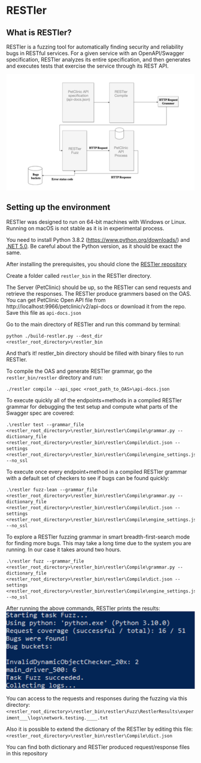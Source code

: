 # RESTler

## What is RESTler?

RESTler is a fuzzing tool for automatically finding security and reliability bugs in RESTful services. For a given service
with an OpenAPI/Swagger specification, RESTler analyzes its entire specification, and then generates and executes tests that exercise the service through its REST API.

![RESTler architecture](./images/RESTler-arch.png)

## Setting up the environment

RESTler was designed to run on 64-bit machines with Windows or Linux. Running on macOS is not stable as it is in experimental process.

You need to install Python 3.8.2 (https://www.python.org/downloads/) and [.NET 5.0](https://dotnet.microsoft.com/download/dotnet-core?utm_source=getdotnetcorecli&utm_medium=referral). Be careful about the Python version, as it should be exact the same.

After installing the prerequisites, you should clone the [RESTler repository](https://github.com/microsoft/restler-fuzzer)

Create a folder called ```restler_bin``` in the RESTler directory.

The Server (PetClinic) should be up, so the RESTler can send requests and retrieve the responses. The RESTler produce grammers based on the OAS. You can get PetClinic Open API file from http://localhost:9966/petclinic/v2/api-docs or download it from the repo.
Save this file as ```api-docs.json```

Go to the main directory of RESTler and run this command by terminal:
```
python ./build-restler.py --dest_dir <restler_root_directory>\restler_bin
```

And that’s it! restler_bin directory should be filled with binary files to run RESTler.

To compile the OAS and generate RESTler grammar, go the ```restler_bin/restler``` directory and run:
```
./restler compile --api_spec <root_path_to_OAS>\api-docs.json
```



To execute quickly all of the endpoints+methods in a compiled RESTler grammar for debugging the test setup and compute what parts of the Swagger spec are covered:
```
.\restler test --grammar_file <restler_root_directory>\restler_bin\restler\Compile\grammar.py --dictionary_file <restler_root_directory>\restler_bin\restler\Compile\dict.json --settings <restler_root_directory>\restler_bin\restler\Compile\engine_settings.json --no_ssl
```


To execute once every endpoint+method in a compiled RESTler grammar with a default set of checkers to see if bugs can be found quickly:
```
.\restler fuzz-lean --grammar_file <restler_root_directory>\restler_bin\restler\Compile\grammar.py --dictionary_file <restler_root_directory>\restler_bin\restler\Compile\dict.json --settings <restler_root_directory>\restler_bin\restler\Compile\engine_settings.json --no_ssl
```


To explore a RESTler fuzzing grammar in smart breadth-first-search mode for finding more bugs. This may take a long time due to the system you are running. In our case it takes around two hours.
```
.\restler fuzz --grammar_file <restler_root_directory>\restler_bin\restler\Compile\grammar.py --dictionary_file <restler_root_directory>\restler_bin\restler\Compile\dict.json --settings <restler_root_directory>\restler_bin\restler\Compile\engine_settings.json --no_ssl
```

After running the above commands, RESTler prints the results:
![RESTler output](./images/restler_output.png)

You can access to the requests and responses during the fuzzing via this directory:
```<restler_root_directory>\restler_bin\restler\Fuzz\RestlerResults\experiment___\logs\network.testing.____.txt```

Also it is possible to extend the dictionary of the RESTler by editing this file:
```<restler_root_directory>\restler_bin\restler\Compile\dict.json```

You can find both dictionary and RESTler produced request/response files in this repository
